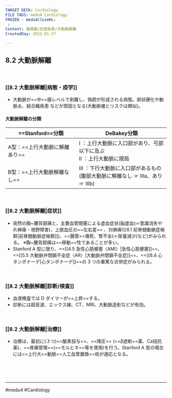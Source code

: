 ```yaml
---
TARGET DECK: Cardiology
FILE TAGS: medu4 Cardiology
FROZEN - medu4ClozeHL:
 : 
Context: 循環器/血管疾患/大動脈解離
CreatedDay: 2022-01-27

---
```


## 8.2 大動脈解離

<br>

### [[8.2 大動脈解離|病態・疫学]]
* 大動脈が==中==膜レベルで剥離し、偽腔が形成される病態。粥状硬化や動脈炎、結合織疾患 などが原因となる(大動脈瘤とリスクは類似)。
#### 大動脈解離の分類
|==Stanford==分類|DeBakey分類|
|---|---|
|A型：==上行大動脈に解離あり==| Ⅰ ：上行大動脈に入口部があり、弓部以下に及ぶ<br> Ⅱ ：上行大動脈に限局|
|B型：==上行大動脈解離なし==| Ⅲ ：下行大動脈に入口部があるもの<br>(腹部大動脈に解離なし ☞ Ⅲa、あり ☞ Ⅲb)|
<!--ID: 1643709296247-->


<br>

### [[8.2 大動脈解離|症状]]
* 突然の胸~腰背部痛と、主要血管閉塞による虚血症状(脳虚血(☞意識消失や片麻痺・視野障害)、上肢血圧の==左右差== 、対麻痺([[6.1 前脊髄動脈症候群|前脊髄動脈症候群]])、==腸管==壊死、腎不全(☞尿量減少)など)がみられる。
※胸~腰背部痛は==移動==性であることが多い。
* Stanford A 型に限り、==[[4.5 急性心筋梗塞〈AMI〉|急性心筋梗塞]]==、==[[5.5 大動脈弁閉鎖不全症〈AR〉|大動脈弁閉鎖不全症]]==、==[[6.4 心タンポナーデ|心タンポナーデ]]==の 3 つの重篤な合併症がみられる。
<!--ID: 1643709296256-->


<br>

### [[8.2 大動脈解離|診断/検査]]
* 血液検査では D ダイマーが==上昇==する。
* 診断には超音波、エックス線、CT、MRI、大動脈造影などが有効。
<!--ID: 1643709296264-->


<br>

### [[8.2 大動脈解離|治療]]
* 治療は、最初に(３つ)==酸素投与==、==降圧== (==β遮断==薬、Ca拮抗薬)、==疼痛管理==(==モルヒネ==等を使用)を行う。Stanford A 型の場合には==上行大==動脈==人工血管置換==術が適応となる。
<!--ID: 1643709296273-->



<br><br><br>

---
#medu4 #Cardiology